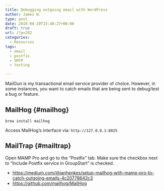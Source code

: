 ```yaml
---
title: Debugging outgoing email with WordPress
author: James W.
type: post
date: 2018-08-20T15:40:27+00:00
draft: true
url: /?p=242
categories:
  - Resources
tags:
  - email
  - postfix
  - SMTP
  - testing

---
```

MailGun is my transactional email service provider of choice. However, in some instances, you want to catch emails that are being sent to debug/test a bug or feature.

## MailHog {#mailhog}

`brew install mailhog`

Access MailHog&#8217;s interface via: `http://127.0.0.1:8025`

## MailTrap {#mailtrap}

Open MAMP Pro and go to the “Postfix” tab. Make sure the checkbox next to “Include Postfix service in GroupStart” is checked.

  * https://medium.com/@janhenkes/setup-mailhog-with-mamp-pro-to-catch-outgoing-emails-4c20778642c3
  * https://github.com/mailhog/MailHog